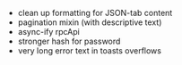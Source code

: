- clean up formatting for JSON-tab content
- pagination mixin (with descriptive text)
- async-ify rpcApi
- stronger hash for password
- very long error text in toasts overflows